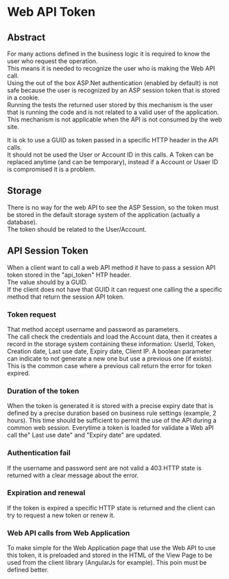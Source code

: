 # Web API Token

## Abstract

For many actions defined in the business logic it is required to know the user who request the operation.  
This means it is needed to recognize the user who is making the Web API call.  
Using the out of the box ASP.Net authentication (enabled by default) is not safe because the user is recognized by an ASP session token that is stored in a cookie.  
Running the tests the returned user stored by this mechanism is the user that is running the code and is not related to a valid user of the application.  
This mechanism is not applicable when the API is not consumed by the web site.  

It is ok to use a GUID as token passed in a specific HTTP header in the API calls.  
It should not be used the User or Account ID in this calls. A Token can be replaced anytime (and can be temporary), 
instead if a Account or Usaer ID is compromised it is a problem.

## Storage

There is no way for the web API to see the ASP Session, 
so the token must be stored in the default storage system of the application (actually a database).  
The token should be related to the User/Account.

## API Session Token
When a client want to call a web API method it have to pass a session API token stored in the "api_token" HTP header.  
The value should by a GUID.  
If the client does not have that GUID it can request one calling the a specific method that return the session API token.  

### Token request
That method accept username and password as parameters.  
The call check the credentials and load the Account data, then it creates a record in the storage system containing these information:
UserId, Token, Creation date, Last use date, Expiry date, Client IP.
A boolean parameter can indicate to not generate a new one but use a previous one (if exists).
This is the common case where a previous call return the error for token expired.

### Duration of the token
When the token is generated it is stored with a precise expiry date that is defined by a precise duration based on business rule settings (example, 2 hours).
This time should be sufficient to permit the use of the API during a common web session.
Everytime a token is loaded for validate a Web aPI call the" Last use date" and "Expiry date" are updated.

### Authentication fail
If the username and password sent are not valid a 403 HTTP state is returned with a clear message about the error.

### Expiration and renewal
If the token is expired a specific HTTP state is returned and the client can try to request a new token or renew it.

### Web API calls from Web Application
To make simple for the Web Application page that use the Web API to use this token, it is preloaded and stored in the HTML of the View Page 
to be used from the client library (AngularJs for example).
This poin must be defined better.